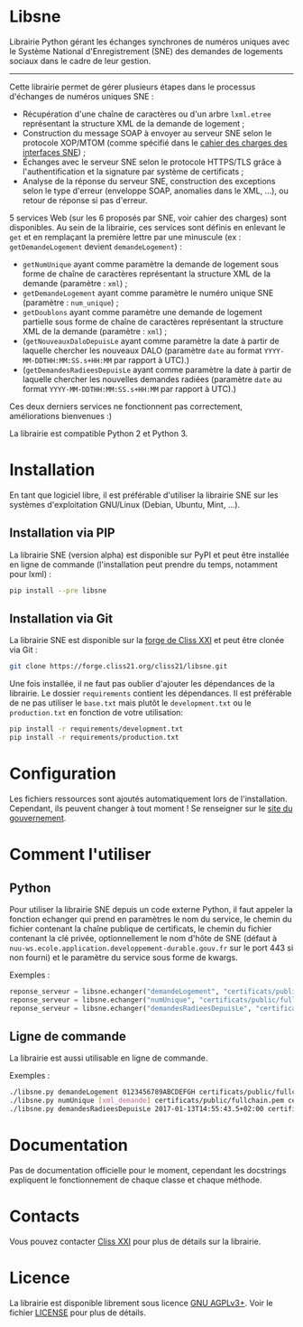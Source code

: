 Libsne
======

Librairie Python gérant les échanges synchrones de numéros uniques avec le
Système National d'Enregistrement (SNE) des demandes de logements sociaux dans
le cadre de leur gestion.

----

Cette librairie permet de gérer plusieurs étapes dans le processus
d'échanges de numéros uniques SNE :

- Récupération d'une chaîne de caractères ou d'un arbre `lxml.etree`
représentant la structure XML de la demande de logement ;
- Construction du message SOAP à envoyer au serveur SNE selon le protocole
XOP/MTOM (comme spécifié dans le [cahier des charges des interfaces SNE][0]) ;
- Échanges avec le serveur SNE selon le protocole HTTPS/TLS grâce à
l'authentification et la signature par système de certificats ;
- Analyse de la réponse du serveur SNE, construction des exceptions selon le
type d'erreur (enveloppe SOAP, anomalies dans le XML, ...), ou retour de
réponse si pas d'erreur.

5 services Web (sur les 6 proposés par SNE, voir cahier des charges) sont
disponibles. Au sein de la librairie, ces services sont définis en enlevant le
`get` et en remplaçant la première lettre par une minuscule (ex :
`getDemandeLogement` devient `demandeLogement`) :

- `getNumUnique` ayant comme paramètre la demande de logement sous forme de
chaîne de caractères représentant la structure XML de la demande (paramètre :
`xml`) ;
- `getDemandeLogement` ayant comme paramètre le numéro unique SNE (paramètre :
`num_unique`) ;
- `getDoublons` ayant comme paramètre une demande de logement partielle sous
forme de chaîne de caractères représentant la structure XML de la demande
(paramètre : `xml`) ;
- (`getNouveauxDaloDepuisLe` ayant comme paramètre la date à partir de laquelle
chercher les nouveaux DALO (paramètre `date` au format
`YYYY-MM-DDTHH:MM:SS.s+HH:MM` par rapport à UTC).)
- (`getDemandesRadieesDepuisLe` ayant comme paramètre la date à partir de
laquelle chercher les nouvelles demandes radiées (paramètre `date` au format
`YYYY-MM-DDTHH:MM:SS.s+HH:MM` par rapport à UTC).)

Ces deux derniers services ne fonctionnent pas correctement, améliorations
bienvenues :)

La librairie est compatible Python 2 et Python 3.

[0]: http://sne.info.application.logement.gouv.fr/IMG/pdf/cahier_des_charges_des_interfaces_sne_v5_cle749ba4.0-20170208

# Installation

En tant que logiciel libre, il est préférable d'utiliser la librairie SNE sur
les systèmes d'exploitation GNU/Linux (Debian, Ubuntu, Mint, ...).

## Installation via PIP

La librairie SNE (version alpha) est disponible sur PyPI et peut être installée
en ligne de commande (l'installation peut prendre du temps, notamment pour
lxml) :

```bash
pip install --pre libsne
```

## Installation via Git

La librairie SNE est disponible sur la [forge de Cliss XXI][] et peut être
clonée via Git :

```bash
git clone https://forge.cliss21.org/cliss21/libsne.git
```

[forge de Cliss XXI]: https://forge.cliss21.org/cliss21/libsne

Une fois installée, il ne faut pas oublier d'ajouter les dépendances de la
librairie.
Le dossier `requirements` contient les dépendances. Il est préférable de ne pas
utiliser le `base.txt` mais plutôt le `development.txt` ou le `production.txt`
en fonction de votre utilisation:

```bash
pip install -r requirements/development.txt
pip install -r requirements/production.txt
```

# Configuration

Les fichiers ressources sont ajoutés automatiquement lors de l'installation.
Cependant, ils peuvent changer à tout moment !
Se renseigner sur le [site du gouvernement][1].

[1]: http://sne.info.application.logement.gouv.fr/applications-interfacees-r48.html

# Comment l'utiliser

## Python
 
Pour utiliser la librairie SNE depuis un code externe Python, il faut appeler
la fonction echanger qui prend en paramètres le nom du service, le chemin du
fichier contenant la chaîne publique de certificats, le chemin du fichier
contenant la clé privée, optionnellement le nom d'hôte de SNE (défaut à
`nuu-ws.ecole.application.developpement-durable.gouv.fr` sur le port 443 si
non fourni) et le paramètre du service sous forme de kwargs.

Exemples :

```python
reponse_serveur = libsne.echanger("demandeLogement", "certificats/public/fullchain.pem", "certificats/prive/key.pem", num_unique="0123456789ABCDEFGH")
reponse_serveur = libsne.echanger("numUnique", "certificats/public/fullchain.pem", "certificats/prive/key.pem", xml=xml_demande)
reponse_serveur = libsne.echanger("demandesRadieesDepuisLe", "certificats/public/fullchain.pem", "certificats/prive/key.pem", date="2017-01-13T14:55:43.5+02:00") #Ne fonctionne pas correctement actuellement
```

## Ligne de commande

La librairie est aussi utilisable en ligne de commande.

Exemples :

```bash
./libsne.py demandeLogement 0123456789ABCDEFGH certificats/public/fullchain.pem certificats/prive/key.pem
./libsne.py numUnique [xml_demande] certificats/public/fullchain.pem certificats/prive/key.pem
./libsne.py demandesRadieesDepuisLe 2017-01-13T14:55:43.5+02:00 certificats/public/fullchain.pem certificats/prive/key.pem # Ne fonctionne pas correctement actuellement
```

# Documentation

Pas de documentation officielle pour le moment, cependant les docstrings
expliquent le fonctionnement de chaque classe et chaque méthode.

# Contacts

Vous pouvez contacter [Cliss XXI][] pour plus de détails sur la librairie.

[Cliss XXI]: http://www.cliss21.com

# Licence

La librairie est disponible librement sous licence [GNU AGPLv3+][].
Voir le fichier [LICENSE](LICENSE) pour plus de détails.

[GNU AGPLv3+]: https://www.gnu.org/licenses/agpl.html
